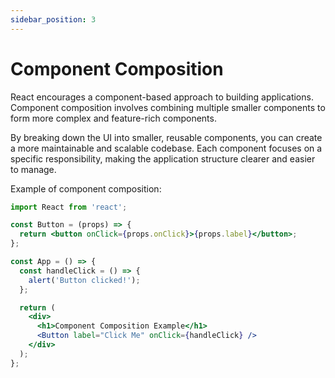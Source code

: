 ```yaml
---
sidebar_position: 3
---
```


# Component Composition

React encourages a component-based approach to building applications. Component composition involves combining multiple smaller components to form more complex and feature-rich components.

By breaking down the UI into smaller, reusable components, you can create a more maintainable and scalable codebase. Each component focuses on a specific responsibility, making the application structure clearer and easier to manage.

Example of component composition:
```jsx
import React from 'react';

const Button = (props) => {
  return <button onClick={props.onClick}>{props.label}</button>;
};

const App = () => {
  const handleClick = () => {
    alert('Button clicked!');
  };

  return (
    <div>
      <h1>Component Composition Example</h1>
      <Button label="Click Me" onClick={handleClick} />
    </div>
  );
};
```
